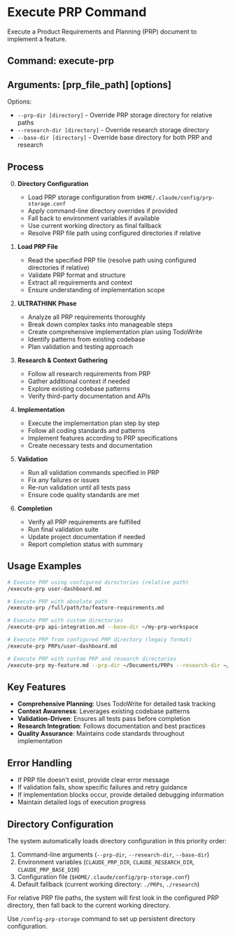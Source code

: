 # Execute PRP Command

Execute a Product Requirements and Planning (PRP) document to implement a feature.

## Command: execute-prp

## Arguments: [prp_file_path] [options]

Options:
- `--prp-dir [directory]` - Override PRP storage directory for relative paths
- `--research-dir [directory]` - Override research storage directory  
- `--base-dir [directory]` - Override base directory for both PRP and research

## Process

0. **Directory Configuration**
   - Load PRP storage configuration from `$HOME/.claude/config/prp-storage.conf`
   - Apply command-line directory overrides if provided
   - Fall back to environment variables if available
   - Use current working directory as final fallback
   - Resolve PRP file path using configured directories if relative

1. **Load PRP File**
   - Read the specified PRP file (resolve path using configured directories if relative)
   - Validate PRP format and structure
   - Extract all requirements and context
   - Ensure understanding of implementation scope

2. **ULTRATHINK Phase**
   - Analyze all PRP requirements thoroughly
   - Break down complex tasks into manageable steps
   - Create comprehensive implementation plan using TodoWrite
   - Identify patterns from existing codebase
   - Plan validation and testing approach

3. **Research & Context Gathering**
   - Follow all research requirements from PRP
   - Gather additional context if needed
   - Explore existing codebase patterns
   - Verify third-party documentation and APIs

4. **Implementation**
   - Execute the implementation plan step by step
   - Follow all coding standards and patterns
   - Implement features according to PRP specifications
   - Create necessary tests and documentation

5. **Validation**
   - Run all validation commands specified in PRP
   - Fix any failures or issues
   - Re-run validation until all tests pass
   - Ensure code quality standards are met

6. **Completion**
   - Verify all PRP requirements are fulfilled
   - Run final validation suite
   - Update project documentation if needed
   - Report completion status with summary

## Usage Examples

```bash
# Execute PRP using configured directories (relative path)
/execute-prp user-dashboard.md

# Execute PRP with absolute path
/execute-prp /full/path/to/feature-requirements.md

# Execute PRP with custom directories
/execute-prp api-integration.md --base-dir ~/my-prp-workspace

# Execute PRP from configured PRP directory (legacy format)
/execute-prp PRPs/user-dashboard.md

# Execute PRP with custom PRP and research directories
/execute-prp my-feature.md --prp-dir ~/Documents/PRPs --research-dir ~/Documents/research
```

## Key Features

- **Comprehensive Planning**: Uses TodoWrite for detailed task tracking
- **Context Awareness**: Leverages existing codebase patterns
- **Validation-Driven**: Ensures all tests pass before completion
- **Research Integration**: Follows documentation and best practices
- **Quality Assurance**: Maintains code standards throughout implementation

## Error Handling

- If PRP file doesn't exist, provide clear error message
- If validation fails, show specific failures and retry guidance
- If implementation blocks occur, provide detailed debugging information
- Maintain detailed logs of execution progress

## Directory Configuration

The system automatically loads directory configuration in this priority order:
1. Command-line arguments (`--prp-dir`, `--research-dir`, `--base-dir`)
2. Environment variables (`CLAUDE_PRP_DIR`, `CLAUDE_RESEARCH_DIR`, `CLAUDE_PRP_BASE_DIR`)
3. Configuration file (`$HOME/.claude/config/prp-storage.conf`)
4. Default fallback (current working directory: `./PRPs`, `./research`)

For relative PRP file paths, the system will first look in the configured PRP directory, then fall back to the current working directory.

Use `/config-prp-storage` command to set up persistent directory configuration.